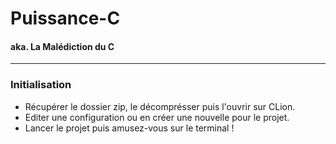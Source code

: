 # Puissance-C
#### aka. La Malédiction du C

---
### Initialisation
- Récupérer le dossier zip, le décomprésser puis l'ouvrir sur CLion.
- Editer une configuration ou en créer une nouvelle pour le projet.
- Lancer le projet puis amusez-vous sur le terminal !